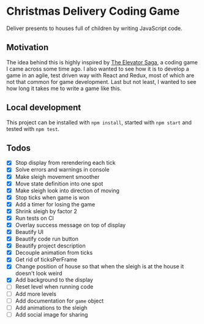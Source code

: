 # Christmas Delivery Coding Game

Deliver presents to houses full of children by writing JavaScript code.

## Motivation

The idea behind this is highly inspired by [The Elevator Saga](https://github.com/magwo/elevatorsaga), a coding game I came across some time ago.
I also wanted to see how it is to develop a game in an agile, test driven way with React and Redux, most of which are not that common for game development.
Last but not least, I wanted to see how long it takes me to write a game like this.

## Local development

This project can be installed with `npm install`, started with `npm start` and tested with `npm test`.

## Todos

- [X] Stop display from rerendering each tick
- [X] Solve errors and warnings in console
- [X] Make sleigh movement smoother
- [X] Move state definition into one spot
- [X] Make sleigh look into direction of moving
- [X] Stop ticks when game is won
- [X] Add a timer for losing the game
- [X] Shrink sleigh by factor 2
- [X] Run tests on CI
- [X] Overlay success message on top of display
- [X] Beautify UI
- [X] Beautify code run button
- [X] Beautify project description
- [X] Decouple animation from ticks
- [X] Get rid of ticksPerFrame
- [X] Change position of house so that when the sleigh is at the house it doesn't look weird
- [X] Add background to the display
- [ ] Reset level when running code
- [ ] Add more levels
- [ ] Add documentation for `game` object
- [ ] Add animations to the sleigh
- [ ] Add social image for sharing
